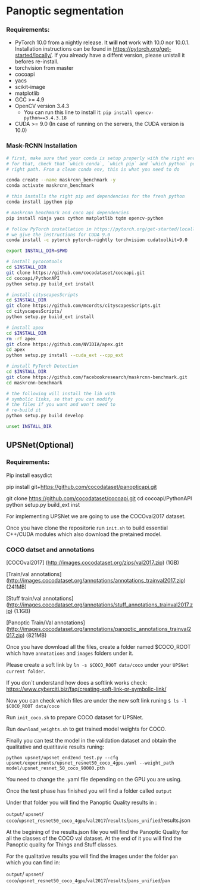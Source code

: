 # Panoptic segmentation
### Requirements:
- PyTorch 10.0 from a nightly release. It **will not** work with 10.0 nor 10.0.1. Installation instructions can be found in https://pytorch.org/get-started/locally/. If you already have a diffent version, please unistall it befores re-install.
- torchvision from master
- cocoapi
- yacs
- scikit-image
- matplotlib
- GCC >= 4.9
- OpenCV version 3.4.3
  - You can run this line to install it: ```pip install opencv-python==3.4.3.18```
- CUDA >= 9.0 (In case of running on the servers, the CUDA version is 10.0)

### Mask-RCNN Installation
```bash
# first, make sure that your conda is setup properly with the right environment
# for that, check that `which conda`, `which pip` and `which python` points to the
# right path. From a clean conda env, this is what you need to do

conda create --name maskrcnn_benchmark -y
conda activate maskrcnn_benchmark

# this installs the right pip and dependencies for the fresh python
conda install ipython pip

# maskrcnn_benchmark and coco api dependencies
pip install ninja yacs cython matplotlib tqdm opencv-python

# follow PyTorch installation in https://pytorch.org/get-started/locally/
# we give the instructions for CUDA 9.0
conda install -c pytorch pytorch-nightly torchvision cudatoolkit=9.0

export INSTALL_DIR=$PWD

# install pycocotools
cd $INSTALL_DIR
git clone https://github.com/cocodataset/cocoapi.git
cd cocoapi/PythonAPI
python setup.py build_ext install

# install cityscapesScripts
cd $INSTALL_DIR
git clone https://github.com/mcordts/cityscapesScripts.git
cd cityscapesScripts/
python setup.py build_ext install

# install apex
cd $INSTALL_DIR
rm -rf apex
git clone https://github.com/NVIDIA/apex.git
cd apex
python setup.py install --cuda_ext --cpp_ext

# install PyTorch Detection
cd $INSTALL_DIR
git clone https://github.com/facebookresearch/maskrcnn-benchmark.git
cd maskrcnn-benchmark

# the following will install the lib with
# symbolic links, so that you can modify
# the files if you want and won't need to
# re-build it
python setup.py build develop

unset INSTALL_DIR
``` 


## UPSNet(Optional) 


### Requirements:

Pip install easydict

pip install git+https://github.com/cocodataset/panopticapi.git

git clone https://github.com/cocodataset/cocoapi.git
cd cocoapi/PythonAPI
python setup.py build_ext inst



For implementing UPSNet we are going to use the COCOval2017 dataset. 

Once you have clone the repositorie run `init.sh` to build essential C++/CUDA modules which also download the pretained model.

### COCO datset and annotations 


[COCOval2017]
(http://images.cocodataset.org/zips/val2017.zip) (1GB)

[Train/val annotations]
(http://images.cocodataset.org/annotations/annotations_trainval2017.zip) (241MB)

[Stuff train/val annotations]
(http://images.cocodataset.org/annotations/stuff_annotations_trainval2017.zip) (1.1GB)

[Panoptic Train/Val annotations]
(http://images.cocodataset.org/annotations/panoptic_annotations_trainval2017.zip) (821MB)


Once you have download all the files, create a folder named $COCO_ROOT which have  `annotations` and `images` folders under it.

Please create a soft link by `ln -s $COCO_ROOT data/coco` under your `UPSNet current folder`.


If you don´t understand how does a softlink works check: 
https://www.cyberciti.biz/faq/creating-soft-link-or-symbolic-link/ 


Now you can check which files are under the new soft link runing
`$ ls -l  $COCO_ROOT data/coco`

Run `init_coco.sh` to prepare COCO dataset for UPSNet.

Run `download_weights.sh` to get trained model weights for COCO.

Finally you can test the model in the validation dataset and obtain the qualitative and quatitavie results runing: 


```shell
python upsnet/upsnet_end2end_test.py --cfg upsnet/experiments/upsnet_resnet50_coco_4gpu.yaml --weight_path model/upsnet_resnet_50_coco_90000.pth
```

You need to change the .yaml file depending on the GPU you are using.

Once the test phase has finished you will find a folder called `output`

Under that folder you will find the Panoptic Quality results in :

`output`/ `upsnet`/ `coco`/`upsnet_resnet50_coco_4gpu`/`val2017`/`results`/`pans_unified`/results.json 

At the  begining of the results.json file you will find the Panoptic Quality for all the classes of the COCO val dataset. At the end of it you will find the Panoptic quality for Things and Stuff classes. 


For the qualitative results you will find the images under the folder `pan` which you can find in:

`output`/ `upsnet`/ `coco`/`upsnet_resnet50_coco_4gpu`/`val2017`/`results`/`pans_unified`/`pan`







